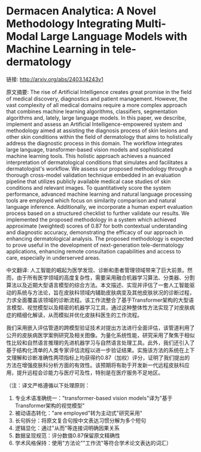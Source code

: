 # Dermacen Analytica: A Novel Methodology Integrating Multi-Modal Large Language Models with Machine Learning in tele-dermatology

链接: http://arxiv.org/abs/2403.14243v1

原文摘要:
The rise of Artificial Intelligence creates great promise in the field of
medical discovery, diagnostics and patient management. However, the vast
complexity of all medical domains require a more complex approach that combines
machine learning algorithms, classifiers, segmentation algorithms and, lately,
large language models. In this paper, we describe, implement and assess an
Artificial Intelligence-empowered system and methodology aimed at assisting the
diagnosis process of skin lesions and other skin conditions within the field of
dermatology that aims to holistically address the diagnostic process in this
domain. The workflow integrates large language, transformer-based vision models
and sophisticated machine learning tools. This holistic approach achieves a
nuanced interpretation of dermatological conditions that simulates and
facilitates a dermatologist's workflow. We assess our proposed methodology
through a thorough cross-model validation technique embedded in an evaluation
pipeline that utilizes publicly available medical case studies of skin
conditions and relevant images. To quantitatively score the system performance,
advanced machine learning and natural language processing tools are employed
which focus on similarity comparison and natural language inference.
Additionally, we incorporate a human expert evaluation process based on a
structured checklist to further validate our results. We implemented the
proposed methodology in a system which achieved approximate (weighted) scores
of 0.87 for both contextual understanding and diagnostic accuracy,
demonstrating the efficacy of our approach in enhancing dermatological
analysis. The proposed methodology is expected to prove useful in the
development of next-generation tele-dermatology applications, enhancing remote
consultation capabilities and access to care, especially in underserved areas.

中文翻译:
人工智能的崛起为医学发现、诊断和患者管理领域带来了巨大前景。然而，由于所有医学领域的高度复杂性，需要采用融合机器学习算法、分类器、分割算法以及近期大型语言模型的综合方法。本文描述、实现并评估了一套人工智能驱动的系统与方法论，旨在皮肤科领域内辅助皮肤病变及其他皮肤状况的诊断过程，力求全面覆盖该领域的诊断流程。该工作流整合了基于Transformer架构的大型语言模型、视觉模型以及精密的机器学习工具，通过这种整体性方法实现了对皮肤病症的精细化解读，从而模拟并优化皮肤科医生的工作流程。

我们采用嵌入评估管道的跨模型验证技术对提出方法进行全面评估，该管道利用了公开的皮肤病医学案例研究及相关图像。为量化系统性能，研究采用了聚焦于相似性比较和自然语言推理的先进机器学习与自然语言处理工具。此外，我们还引入了基于结构化清单的人类专家评估流程以进一步验证结果。实施该方法的系统在上下文理解和诊断准确性两项指标上均获得约0.87（加权）评分，证明了我们提出的方法在增强皮肤科分析方面的有效性。该预期将有助于开发新一代远程皮肤科应用，提升远程会诊能力与医疗可及性，特别是在医疗服务不足地区。

（注：译文严格遵循以下处理原则：
1. 专业术语准确统一："transformer-based vision models"译为"基于Transformer架构的视觉模型"
2. 被动语态转化："are employed"转为主动式"研究采用"
3. 长句拆分：将原文复合句按中文表达习惯分解为多个短句
4. 逻辑显化：通过"从而"等连接词明确因果关系
5. 数据呈现规范：评分数值0.87保留原文精确性
6. 学术风格保持：使用"方法论""工作流"等符合学术论文表达的词汇）
